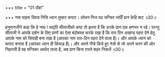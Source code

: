 +++
title = "01 दोहा"

+++
नाम पाहरू दिवस निसि ध्यान तुम्हार कपाट।
लोचन निज पद जन्त्रित जाहिँ प्रान केहि बाट ॥30॥

हनुमानजीने कहा कि हे नाथ ! यद्यपि सीताजीको कष्ट तो इतना है कि उनके प्राण एक क्षणभर न रहे। परन्तु सीताजी ने आपके दर्शन के लिए प्राणों का ऐसा बंदोबस्त करके रखा है कि रात दिन अखण्ड पहरा देने हेतु आपके नाम को सिपाही बना रखा है (आपका नाम रात-दिन पहरा देने वाला है)। और आपके ध्यान को कपाट बनाया है (आपका ध्यान ही किवाड़ है)। और अपने नीचे किये हुए नेत्रों से जो अपने चरण की ओर निहारती है वह यन्त्रिका अर्थात् ताला है, अब प्राण किस रास्ते बाहर निकलें ॥30॥  


